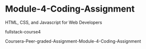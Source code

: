 # Module-4-Coding-Assignment

HTML, CSS, and Javascript for Web Developers

fullstack-course4

Coursera-Peer-graded-Assignment-Module-4-Coding-Assignment
